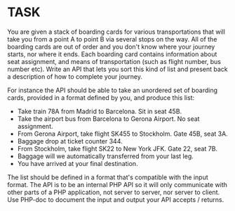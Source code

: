 # TASK

You are given a stack of boarding cards for various transportations that will take you from a point
A to point B via several stops on the way. All of the boarding cards are out of order and you don't
know where your journey starts, nor where it ends. Each boarding card contains information
about seat assignment, and means of transportation (such as flight number, bus number etc).
Write an API that lets you sort this kind of list and present back a description of how to complete
your journey.

For instance the API should be able to take an unordered set of boarding cards, provided in a
format defined by you, and produce this list:
- Take train 78A from Madrid to Barcelona. Sit in seat 45B.
- Take the airport bus from Barcelona to Gerona Airport. No seat assignment.
- From Gerona Airport, take flight SK455 to Stockholm. Gate 45B, seat 3A.
- Baggage drop at ticket counter 344.
- From Stockholm, take flight SK22 to New York JFK. Gate 22, seat 7B.
- Baggage will we automatically transferred from your last leg.
- You have arrived at your final destination.

The list should be defined in a format that's compatible with the input format.
The API is to be an internal PHP API so it will only communicate with other parts of a PHP
application, not server to server, nor server to client. Use PHP-doc to document the input and
output your API accepts / returns.